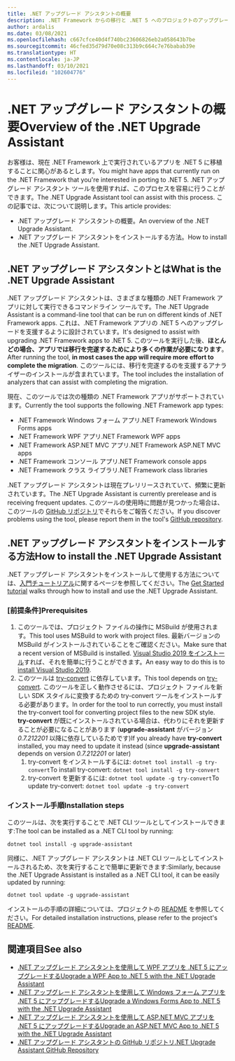 ```yaml
---
title: .NET アップグレード アシスタントの概要
description: .NET Framework からの移行と .NET 5 へのプロジェクトのアップグレードに役立つ .NET アップグレード アシスタント ツールについて紹介します。
author: ardalis
ms.date: 03/08/2021
ms.openlocfilehash: c667cfce40d4f740bc23606826eb2a058643b7be
ms.sourcegitcommit: 46cfed35d79d70e08c313b9c664c7e76babab39e
ms.translationtype: HT
ms.contentlocale: ja-JP
ms.lasthandoff: 03/10/2021
ms.locfileid: "102604776"
---
```

# <a name="overview-of-the-net-upgrade-assistant"></a><span data-ttu-id="f710c-103">.NET アップグレード アシスタントの概要</span><span class="sxs-lookup"><span data-stu-id="f710c-103">Overview of the .NET Upgrade Assistant</span></span>

<span data-ttu-id="f710c-104">お客様は、現在 .NET Framework 上で実行されているアプリを .NET 5 に移植することに関心があるとします。</span><span class="sxs-lookup"><span data-stu-id="f710c-104">You might have apps that currently run on the .NET Framework that you're interested in porting to .NET 5.</span></span> <span data-ttu-id="f710c-105">.NET アップグレード アシスタント ツールを使用すれば、このプロセスを容易に行うことができます。</span><span class="sxs-lookup"><span data-stu-id="f710c-105">The .NET Upgrade Assistant tool can assist with this process.</span></span> <span data-ttu-id="f710c-106">この記事では、次について説明します。</span><span class="sxs-lookup"><span data-stu-id="f710c-106">This article provides:</span></span>

- <span data-ttu-id="f710c-107">.NET アップグレード アシスタントの概要。</span><span class="sxs-lookup"><span data-stu-id="f710c-107">An overview of the .NET Upgrade Assistant.</span></span>
- <span data-ttu-id="f710c-108">.NET アップグレード アシスタントをインストールする方法。</span><span class="sxs-lookup"><span data-stu-id="f710c-108">How to install the .NET Upgrade Assistant.</span></span>

## <a name="what-is-the-net-upgrade-assistant"></a><span data-ttu-id="f710c-109">.NET アップグレード アシスタントとは</span><span class="sxs-lookup"><span data-stu-id="f710c-109">What is the .NET Upgrade Assistant</span></span>

<span data-ttu-id="f710c-110">.NET アップグレード アシスタントは、さまざまな種類の .NET Framework アプリに対して実行できるコマンドライン ツールです。</span><span class="sxs-lookup"><span data-stu-id="f710c-110">The .NET Upgrade Assistant is a command-line tool that can be run on different kinds of .NET Framework apps.</span></span> <span data-ttu-id="f710c-111">これは、.NET Framework アプリの .NET 5 へのアップグレードを支援するように設計されています。</span><span class="sxs-lookup"><span data-stu-id="f710c-111">It's designed to assist with upgrading .NET Framework apps to .NET 5.</span></span> <span data-ttu-id="f710c-112">このツールを実行した後、**ほとんどの場合、アプリでは移行を完遂するためにより多くの作業が必要になります**。</span><span class="sxs-lookup"><span data-stu-id="f710c-112">After running the tool, **in most cases the app will require more effort to complete the migration**.</span></span> <span data-ttu-id="f710c-113">このツールには、移行を完遂するのを支援するアナライザーのインストールが含まれています。</span><span class="sxs-lookup"><span data-stu-id="f710c-113">The tool includes the installation of analyzers that can assist with completing the migration.</span></span>

<span data-ttu-id="f710c-114">現在、このツールでは次の種類の .NET Framework アプリがサポートされています。</span><span class="sxs-lookup"><span data-stu-id="f710c-114">Currently the tool supports the following .NET Framework app types:</span></span>

- <span data-ttu-id="f710c-115">.NET Framework Windows フォーム アプリ</span><span class="sxs-lookup"><span data-stu-id="f710c-115">.NET Framework Windows Forms apps</span></span>
- <span data-ttu-id="f710c-116">.NET Framework WPF アプリ</span><span class="sxs-lookup"><span data-stu-id="f710c-116">.NET Framework WPF apps</span></span>
- <span data-ttu-id="f710c-117">.NET Framework ASP.NET MVC アプリ</span><span class="sxs-lookup"><span data-stu-id="f710c-117">.NET Framework ASP.NET MVC apps</span></span>
- <span data-ttu-id="f710c-118">.NET Framework コンソール アプリ</span><span class="sxs-lookup"><span data-stu-id="f710c-118">.NET Framework console apps</span></span>
- <span data-ttu-id="f710c-119">.NET Framework クラス ライブラリ</span><span class="sxs-lookup"><span data-stu-id="f710c-119">.NET Framework class libraries</span></span>

<span data-ttu-id="f710c-120">.NET アップグレード アシスタントは現在プレリリースされていて、頻繁に更新されています。</span><span class="sxs-lookup"><span data-stu-id="f710c-120">The .NET Upgrade Assistant is currently prerelease and is receiving frequent updates.</span></span> <span data-ttu-id="f710c-121">このツールの使用時に問題が見つかった場合は、このツールの [GitHub リポジトリ](https://github.com/dotnet/upgrade-assistant)でそれらをご報告ください。</span><span class="sxs-lookup"><span data-stu-id="f710c-121">If you discover problems using the tool, please report them in the tool's [GitHub repository](https://github.com/dotnet/upgrade-assistant).</span></span>

## <a name="how-to-install-the-net-upgrade-assistant"></a><span data-ttu-id="f710c-122">.NET アップグレード アシスタントをインストールする方法</span><span class="sxs-lookup"><span data-stu-id="f710c-122">How to install the .NET Upgrade Assistant</span></span>

<span data-ttu-id="f710c-123">.NET アップグレード アシスタントをインストールして使用する方法については、[入門チュートリアル](https://aka.ms/dotnet-upgrade-assistant-install)に関するページを参照してください。</span><span class="sxs-lookup"><span data-stu-id="f710c-123">The [Get Started tutorial](https://aka.ms/dotnet-upgrade-assistant-install) walks through how to install and use the .NET Upgrade Assistant.</span></span>

### <a name="prerequisites"></a><span data-ttu-id="f710c-124">[前提条件]</span><span class="sxs-lookup"><span data-stu-id="f710c-124">Prerequisites</span></span>

1. <span data-ttu-id="f710c-125">このツールでは、プロジェクト ファイルの操作に MSBuild が使用されます。</span><span class="sxs-lookup"><span data-stu-id="f710c-125">This tool uses MSBuild to work with project files.</span></span> <span data-ttu-id="f710c-126">最新バージョンの MSBuild がインストールされていることをご確認ください。</span><span class="sxs-lookup"><span data-stu-id="f710c-126">Make sure that a recent version of MSBuild is installed.</span></span> <span data-ttu-id="f710c-127">[Visual Studio 2019 をインストール](https://visualstudio.microsoft.com/downloads/)すれば、それを簡単に行うことができます。</span><span class="sxs-lookup"><span data-stu-id="f710c-127">An easy way to do this is to [install Visual Studio 2019](https://visualstudio.microsoft.com/downloads/).</span></span>
1. <span data-ttu-id="f710c-128">このツールは [try-convert](https://github.com/dotnet/try-convert) に依存しています。</span><span class="sxs-lookup"><span data-stu-id="f710c-128">This tool depends on [try-convert](https://github.com/dotnet/try-convert).</span></span> <span data-ttu-id="f710c-129">このツールを正しく動作させるには、プロジェクト ファイルを新しい SDK スタイルに変換するための try-convert ツールをインストールする必要があります。</span><span class="sxs-lookup"><span data-stu-id="f710c-129">In order for the tool to run correctly, you must install the try-convert tool for converting project files to the new SDK style.</span></span> <span data-ttu-id="f710c-130">**try-convert** が既にインストールされている場合は、代わりにそれを更新することが必要になることがあります (**upgrade-assistant** がバージョン _0.7.212201_ 以降に依存しているためです)</span><span class="sxs-lookup"><span data-stu-id="f710c-130">If you already have **try-convert** installed, you may need to update it instead (since **upgrade-assistant** depends on version _0.7.212201_ or later)</span></span>
    1. <span data-ttu-id="f710c-131">try-convert をインストールするには: `dotnet tool install -g try-convert`</span><span class="sxs-lookup"><span data-stu-id="f710c-131">To install try-convert: `dotnet tool install -g try-convert`</span></span>
    1. <span data-ttu-id="f710c-132">try-convert を更新するには: `dotnet tool update -g try-convert`</span><span class="sxs-lookup"><span data-stu-id="f710c-132">To update try-convert: `dotnet tool update -g try-convert`</span></span>

### <a name="installation-steps"></a><span data-ttu-id="f710c-133">インストール手順</span><span class="sxs-lookup"><span data-stu-id="f710c-133">Installation steps</span></span>

<span data-ttu-id="f710c-134">このツールは、次を実行することで .NET CLI ツールとしてインストールできます:</span><span class="sxs-lookup"><span data-stu-id="f710c-134">The tool can be installed as a .NET CLI tool by running:</span></span>

```dotnet
dotnet tool install -g upgrade-assistant
```

<span data-ttu-id="f710c-135">同様に、.NET アップグレード アシスタントは .NET CLI ツールとしてインストールされるため、次を実行することで簡単に更新できます:</span><span class="sxs-lookup"><span data-stu-id="f710c-135">Similarly, because the .NET Upgrade Assistant is installed as a .NET CLI tool, it can be easily updated by running:</span></span>

```dotnet
dotnet tool update -g upgrade-assistant
```

<span data-ttu-id="f710c-136">インストールの手順の詳細については、プロジェクトの [README](https://github.com/dotnet/upgrade-assistant) を参照してください。</span><span class="sxs-lookup"><span data-stu-id="f710c-136">For detailed installation instructions, please refer to the project's [README](https://github.com/dotnet/upgrade-assistant).</span></span>

## <a name="see-also"></a><span data-ttu-id="f710c-137">関連項目</span><span class="sxs-lookup"><span data-stu-id="f710c-137">See also</span></span>

- [<span data-ttu-id="f710c-138">.NET アップグレード アシスタントを使用して WPF アプリを .NET 5 にアップグレードする</span><span class="sxs-lookup"><span data-stu-id="f710c-138">Upgrade a WPF App to .NET 5 with the .NET Upgrade Assistant</span></span>](upgrade-assistant-wpf-framework.md)
- [<span data-ttu-id="f710c-139">.NET アップグレード アシスタントを使用して Windows フォーム アプリを .NET 5 にアップグレードする</span><span class="sxs-lookup"><span data-stu-id="f710c-139">Upgrade a Windows Forms App to .NET 5 with the .NET Upgrade Assistant</span></span>](upgrade-assistant-winforms-framework.md)
- [<span data-ttu-id="f710c-140">.NET アップグレード アシスタントを使用して ASP.NET MVC アプリを .NET 5 にアップグレードする</span><span class="sxs-lookup"><span data-stu-id="f710c-140">Upgrade an ASP.NET MVC App to .NET 5 with the .NET Upgrade Assistant</span></span>](upgrade-assistant-aspnetmvc.md)
- [<span data-ttu-id="f710c-141">.NET アップグレード アシスタントの GitHub リポジトリ</span><span class="sxs-lookup"><span data-stu-id="f710c-141">.NET Upgrade Assistant GitHub Repository</span></span>](https://github.com/dotnet/upgrade-assistant)

